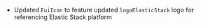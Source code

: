- Updated `EuiIcon` to feature updated `logoElasticStack` logo for referencing Elastic Stack platform